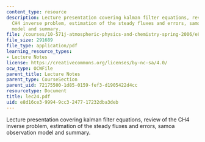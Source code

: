 ```yaml
---
content_type: resource
description: Lecture presentation covering kalman filter equations, review of the
  CH4 inverse problem, estimation of the steady fluxes and errors, samoa observation
  model and summary.
file: /courses/10-571j-atmospheric-physics-and-chemistry-spring-2006/e8d16ce399949cc3247717232dba3deb_lec24.pdf
file_size: 291689
file_type: application/pdf
learning_resource_types:
- Lecture Notes
license: https://creativecommons.org/licenses/by-nc-sa/4.0/
ocw_type: OCWFile
parent_title: Lecture Notes
parent_type: CourseSection
parent_uid: 72175500-1d85-0159-fef3-d1905422d4cc
resourcetype: Document
title: lec24.pdf
uid: e8d16ce3-9994-9cc3-2477-17232dba3deb
---
```

Lecture presentation covering kalman filter equations, review of the CH4 inverse problem, estimation of the steady fluxes and errors, samoa observation model and summary.